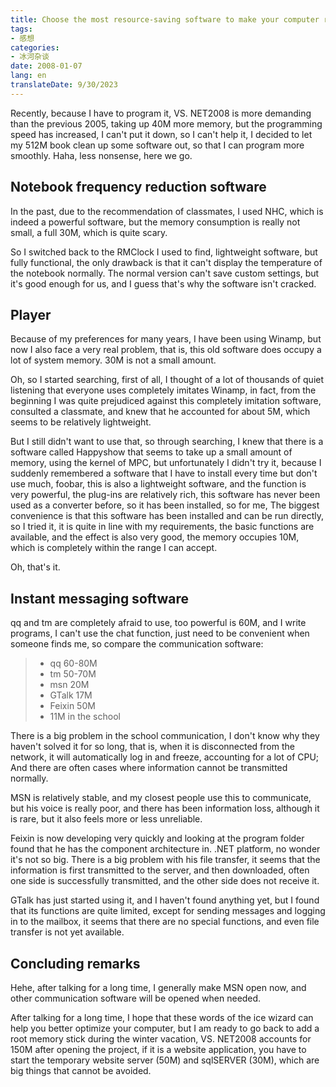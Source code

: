 ```yaml
---
title: Choose the most resource-saving software to make your computer run smoother
tags:
- 感想
categories:
- 冰河杂谈
date: 2008-01-07
lang: en
translateDate: 9/30/2023
---
```


Recently, because I have to program it, VS. NET2008 is more demanding than the previous 2005, taking up 40M more memory, but the programming speed has increased, I can't put it down, so I can't help it, I decided to let my 512M book clean up some software out, so that I can program more smoothly. Haha, less nonsense, here we go.

## Notebook frequency reduction software
In the past, due to the recommendation of classmates, I used NHC, which is indeed a powerful software, but the memory consumption is really not small, a full 30M, which is quite scary.

So I switched back to the RMClock I used to find, lightweight software, but fully functional, the only drawback is that it can't display the temperature of the notebook normally. The normal version can't save custom settings, but it's good enough for us, and I guess that's why the software isn't cracked.

## Player
Because of my preferences for many years, I have been using Winamp, but now I also face a very real problem, that is, this old software does occupy a lot of system memory. 30M is not a small amount.

Oh, so I started searching, first of all, I thought of a lot of thousands of quiet listening that everyone uses completely imitates Winamp, in fact, from the beginning I was quite prejudiced against this completely imitation software, consulted a classmate, and knew that he accounted for about 5M, which seems to be relatively lightweight.

But I still didn't want to use that, so through searching, I knew that there is a software called Happyshow that seems to take up a small amount of memory, using the kernel of MPC, but unfortunately I didn't try it, because I suddenly remembered a software that I have to install every time but don't use much, foobar, this is also a lightweight software, and the function is very powerful, the plug-ins are relatively rich, this software has never been used as a converter before, so it has been installed, so for me, The biggest convenience is that this software has been installed and can be run directly, so I tried it, it is quite in line with my requirements, the basic functions are available, and the effect is also very good, the memory occupies 10M, which is completely within the range I can accept.

Oh, that's it.

## Instant messaging software

qq and tm are completely afraid to use, too powerful is 60M, and I write programs, I can't use the chat function, just need to be convenient when someone finds me, so compare the communication software:

> - qq 60-80M
> - tm 50-70M
> - msn 20M
> - GTalk 17M
> - Feixin 50M
> - 11M in the school

There is a big problem in the school communication, I don't know why they haven't solved it for so long, that is, when it is disconnected from the network, it will automatically log in and freeze, accounting for a lot of CPU; And there are often cases where information cannot be transmitted normally.

MSN is relatively stable, and my closest people use this to communicate, but his voice is really poor, and there has been information loss, although it is rare, but it also feels more or less unreliable.

Feixin is now developing very quickly and looking at the program folder found that he has the component architecture in. .NET platform, no wonder it's not so big. There is a big problem with his file transfer, it seems that the information is first transmitted to the server, and then downloaded, often one side is successfully transmitted, and the other side does not receive it.

GTalk has just started using it, and I haven't found anything yet, but I found that its functions are quite limited, except for sending messages and logging in to the mailbox, it seems that there are no special functions, and even file transfer is not yet available.

## Concluding remarks
Hehe, after talking for a long time, I generally make MSN open now, and other communication software will be opened when needed.

After talking for a long time, I hope that these words of the ice wizard can help you better optimize your computer, but I am ready to go back to add a root memory stick during the winter vacation, VS. NET2008 accounts for 150M after opening the project, if it is a website application, you have to start the temporary website server (50M) and sqlSERVER (30M), which are big things that cannot be avoided.

